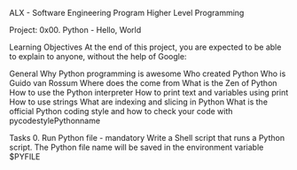 ALX - Software Engineering Program
    Higher Level Programming

Project: 0x00. Python - Hello, World

Learning Objectives
	 At the end of this project, you are expected to be able to explain to anyone, without the help of Google:

General
	Why Python programming is awesome
	Who created Python
	Who is Guido van Rossum
	Where does the  come from
	What is the Zen of Python
	How to use the Python interpreter
	How to print text and variables using print
	How to use strings
	What are indexing and slicing in Python
	What is the official Python coding style and how to check your code with pycodestylePythonname 

Tasks
	0. Run Python file - mandatory
	   Write a Shell script that runs a Python script.
	   The Python file name will be saved in the environment variable $PYFILE
	